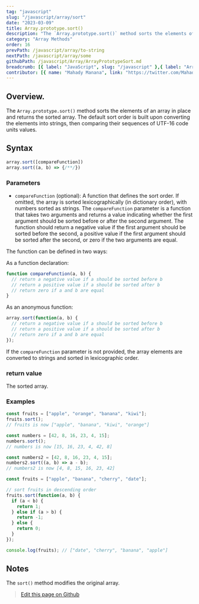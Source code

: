 ```yaml
---
tag: "javascript"
slug: "/javascript/array/sort"
date: "2023-03-09"
title: Array.prototype.sort()
description: "The `Array.prototype.sort()` method sorts the elements of an array in place and returns the sorted array."
category: "Array Methods"
order: 16
prevPath: /javascript/array/to-string
nextPath: /javascript/array/some
githubPath: /javascript/Array/ArrayPrototypeSort.md
breadcrumb: [{ label: "JavaScript", slug: "/javascript" },{ label: "Array Methods", slug: "/javascript/array" }]
contributor: [{ name: "Mahady Manana", link: "https://twitter.com/MahadyManana" }, { name: "Haja", link: "https://twitter.com/Haja261M" }]
---
```




## Overview.

The `Array.prototype.sort()` method sorts the elements of an array in place and returns the sorted array. The default sort order is built upon converting the elements into strings, then comparing their sequences of UTF-16 code units values.


## Syntax

```javascript
array.sort([compareFunction])
array.sort((a, b) => {/**/})
```

### Parameters

- `compareFunction` (optional): A function that defines the sort order. If omitted, the array is sorted lexicographically (in dictionary order), with numbers sorted as strings.
The `compareFunction` parameter is a function that takes two arguments and returns a value indicating whether the first argument should be sorted before or after the second argument. The function should return a negative value if the first argument should be sorted before the second, a positive value if the first argument should be sorted after the second, or zero if the two arguments are equal.

The function can be defined in two ways:

As a function declaration:

```javascript
function compareFunction(a, b) {
  // return a negative value if a should be sorted before b
  // return a positive value if a should be sorted after b
  // return zero if a and b are equal
}
```
As an anonymous function:

```javascript
array.sort(function(a, b) {
  // return a negative value if a should be sorted before b
  // return a positive value if a should be sorted after b
  // return zero if a and b are equal
});
```

If the `compareFunction` parameter is not provided, the array elements are converted to strings and sorted in lexicographic order.

### return value

The sorted array.

### Examples

```javascript
const fruits = ["apple", "orange", "banana", "kiwi"];
fruits.sort();
// fruits is now ["apple", "banana", "kiwi", "orange"]

const numbers = [42, 8, 16, 23, 4, 15];
numbers.sort();
// numbers is now [15, 16, 23, 4, 42, 8]

const numbers2 = [42, 8, 16, 23, 4, 15];
numbers2.sort((a, b) => a - b);
// numbers2 is now [4, 8, 15, 16, 23, 42]

const fruits = ["apple", "banana", "cherry", "date"];

// sort fruits in descending order
fruits.sort(function(a, b) {
  if (a < b) {
    return 1;
  } else if (a > b) {
    return -1;
  } else {
    return 0;
  }
});

console.log(fruits); // ["date", "cherry", "banana", "apple"]
```


## Notes

The `sort()` method modifies the original array.



> <a href="https://github.com/mahady-manana/betatuto-docs/tree/main/docs/javascript/Array/ArrayPrototypeSort.md" target="_blank">Edit this page on Github</a>

